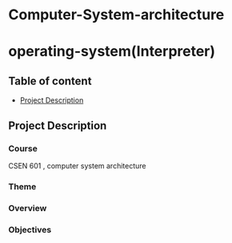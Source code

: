 # Computer-System-architecture
# operating-system(Interpreter)

## Table of content
- [Project Description](#project-description)




## Project Description

### Course 
CSEN 601 , computer system architecture

### Theme


### Overview 


### Objectives

